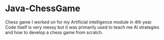 # Java-ChessGame
Chess game I worked on for my Artificial intelligence module in 4th year. Code itself is very messy but it was primarily used to teach me AI strategies and how to develop a chess game from scratch. 
